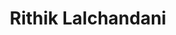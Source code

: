 ---
title : "Rithik Lalchandani"
# full screen navigation
first_name : "Rithik"
last_name : "Lalchandani"
bg_image : "images/backgrounds/full-nav-bg.jpg"
# animated text loop
occupations:
- "Software Developer"
- "Technical Support Specialist"
- "Junior Penetration Tester"


# slider background image loop
slider_images:
- "images/slider/slider-1.jpg"
- "images/slider/slider-2.png"
- "images/slider/slider-3.jpg"

# button
#button:
#  enable : true
#  label : "HIRE ME"
#  link : "#contact"


# custom style
custom_class: "" 
custom_attributes: "" 
custom_css: ""

---
